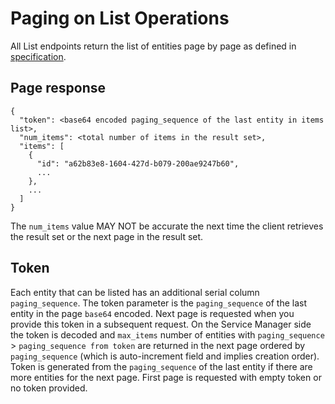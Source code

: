 # Paging on List Operations

All List endpoints return the list of entities page by page as defined in [specification](https://github.com/Peripli/specification/blob/2eaba9aa0baa877b57385925ad32faca4ce393f3/api.md#paging-parameters).

## Page response

```
{  
  "token": <base64 encoded paging_sequence of the last entity in items list>,
  "num_items": <total number of items in the result set>,
  "items": [
    {
      "id": "a62b83e8-1604-427d-b079-200ae9247b60",
      ...
    },
    ...
  ]
}
```

The `num_items` value MAY NOT be accurate the next time the client retrieves the result set or the next page in the result set.


## Token
Each entity that can be listed has an additional serial column `paging_sequence`.
The token parameter is the `paging_sequence` of the last entity in the page `base64` encoded.
Next page is requested when you provide this token in a subsequent request. On the Service Manager side
the token is decoded and `max_items` number of entities with `paging_sequence` > `paging_sequence from token` are returned
in the next page ordered by `paging_sequence` (which is auto-increment field and implies creation order). 
Token is generated from the `paging_sequence` of the last entity if there are more entities for the next page.
First page is requested with empty token or no token provided.

